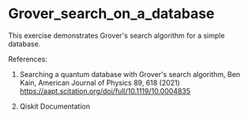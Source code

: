 # Grover_search_on_a_database
This exercise demonstrates Grover's search algorithm for a simple database.

References:

1) Searching a quantum database with Grover's search algorithm, Ben Kain, American Journal of Physics 89, 618 (2021)
   https://aapt.scitation.org/doi/full/10.1119/10.0004835
   
2) Qiskit Documentation   
